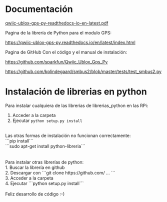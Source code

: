 # Documentación

[qwiic-ublox-gps-py-readthedocs-io-en-latest.pdf](https://github.com/Fernandezaginer/gps-dash/files/15436871/qwiic-ublox-gps-py-readthedocs-io-en-latest.pdf)

Pagina de la librería de Python para el modulo GPS:

https://qwiic-ublox-gps-py.readthedocs.io/en/latest/index.html

Pagina de GitHub Con el código y el manual de instalación:

https://github.com/sparkfun/Qwiic_Ublox_Gps_Py

https://github.com/kplindegaard/smbus2/blob/master/tests/test_smbus2.py





# Instalación de librerias en python 

Para instalar cualquiera de las librerías de librerias_python en las RPi: <br>
1. Acceder a la carpeta <br>
2. Ejecutar ```python setup.py install``` <br>
 <br>
Las otras formas de instalación no funcionan correctamente: <br>
```pip install``` <br>
```sudo apt-get install python-libreria``` <br>
<br>
<br>
Para instalar otras librerías de python: <br>
1. Buscar la librería en github <br>
2. Descargar con ```git clone https://github.com/ ... ``` <br>
3. Acceder a la carpeta <br>
4. Ejecutar ```python setup.py install``` <br>
<br>
Feliz desarrollo de código :-) <br>


